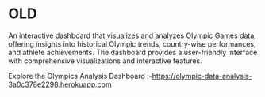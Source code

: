 # OLD
An interactive dashboard that visualizes and analyzes Olympic Games data, offering insights into historical Olympic trends, country-wise performances, and athlete achievements. The dashboard provides a user-friendly interface with comprehensive visualizations and interactive features.

Explore the Olympics Analysis Dashboard :-https://olympic-data-analysis-3a0c378e2298.herokuapp.com

